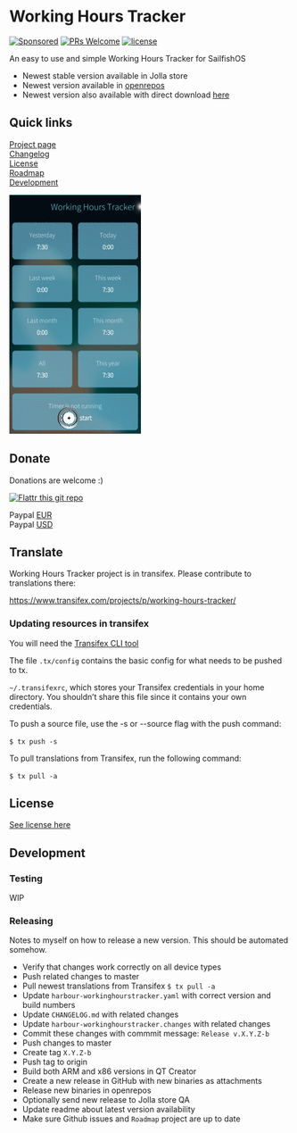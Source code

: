 # Working Hours Tracker

[![Sponsored](https://img.shields.io/badge/chilicorn-sponsored-brightgreen.svg?logo=data%3Aimage%2Fpng%3Bbase64%2CiVBORw0KGgoAAAANSUhEUgAAAA4AAAAPCAMAAADjyg5GAAABqlBMVEUAAAAzmTM3pEn%2FSTGhVSY4ZD43STdOXk5lSGAyhz41iz8xkz2HUCWFFhTFFRUzZDvbIB00Zzoyfj9zlHY0ZzmMfY0ydT0zjj92l3qjeR3dNSkoZp4ykEAzjT8ylUBlgj0yiT0ymECkwKjWqAyjuqcghpUykD%2BUQCKoQyAHb%2BgylkAyl0EynkEzmkA0mUA3mj86oUg7oUo8n0k%2FS%2Bw%2Fo0xBnE5BpU9Br0ZKo1ZLmFZOjEhesGljuzllqW50tH14aS14qm17mX9%2Bx4GAgUCEx02JySqOvpSXvI%2BYvp2orqmpzeGrQh%2Bsr6yssa2ttK6v0bKxMBy01bm4zLu5yry7yb29x77BzMPCxsLEzMXFxsXGx8fI3PLJ08vKysrKy8rL2s3MzczOH8LR0dHW19bX19fZ2dna2trc3Nzd3d3d3t3f39%2FgtZTg4ODi4uLj4%2BPlGxLl5eXm5ubnRzPn5%2Bfo6Ojp6enqfmzq6urr6%2Bvt7e3t7u3uDwvugwbu7u7v6Obv8fDz8%2FP09PT2igP29vb4%2BPj6y376%2Bu%2F7%2Bfv9%2Ff39%2Fv3%2BkAH%2FAwf%2FtwD%2F9wCyh1KfAAAAKXRSTlMABQ4VGykqLjVCTVNgdXuHj5Kaq62vt77ExNPX2%2Bju8vX6%2Bvr7%2FP7%2B%2FiiUMfUAAADTSURBVAjXBcFRTsIwHAfgX%2FtvOyjdYDUsRkFjTIwkPvjiOTyX9%2FAIJt7BF570BopEdHOOstHS%2BX0s439RGwnfuB5gSFOZAgDqjQOBivtGkCc7j%2B2e8XNzefWSu%2BsZUD1QfoTq0y6mZsUSvIkRoGYnHu6Yc63pDCjiSNE2kYLdCUAWVmK4zsxzO%2BQQFxNs5b479NHXopkbWX9U3PAwWAVSY%2FpZf1udQ7rfUpQ1CzurDPpwo16Ff2cMWjuFHX9qCV0Y0Ok4Jvh63IABUNnktl%2B6sgP%2BARIxSrT%2FMhLlAAAAAElFTkSuQmCC)](http://spiceprogram.org/oss-sponsorship)
[![PRs Welcome](https://img.shields.io/badge/PRs-welcome-brightgreen.svg)](https://github.com/olpeh/wht/pulls)
[![license](http://img.shields.io/badge/license-BSD-brightgreen.svg?style=flat)](https://github.com/olpeh/wht/blob/master/LICENSE.md)

An easy to use and simple Working Hours Tracker for SailfishOS

- Newest stable version available in Jolla store
- Newest version available in [openrepos](https://openrepos.net/content/olpe/working-hours-tracker)
- Newest version also available with direct download [here](https://github.com/olpeh/wht/releases)

## Quick links

[Project page](https://wht.olpe.fi/)<br />
[Changelog](https://github.com/olpeh/wht/blob/master/qml/CHANGELOG.md)<br />
[License](https://github.com/olpeh/wht/blob/master/LICENSE.md)<br />
[Roadmap](https://github.com/olpeh/wht/projects/1)<br />
[Development](#development)

![Working Hours Tracker GIF](wht.gif)

## Donate

Donations are welcome :)<br />

[![Flattr this git repo](http://api.flattr.com/button/flattr-badge-large.png)](https://flattr.com/submit/auto?user_id=olpe&url=https%3A%2F%2Fgithub.com%2Folpeh%2Fwht&tags=github&category=software)

Paypal [EUR](https://www.paypal.com/cgi-bin/webscr?cmd=_donations&business=9HY294XX4EJFW&lc=FI&item_name=Olpe&item_number=Working%20Hours%20Tracker¤cy_code=EUR&bn=PP%2dDonationsBF%3abtn_donateCC_LG%2egif%3aNonHosted)<br />
Paypal [USD](https://www.paypal.com/cgi-bin/webscr?cmd=_donations&business=9HY294XX4EJFW&lc=FI&item_name=Olpe&item_number=Working%20Hours%20Tracker¤cy_code=USD&bn=PP%2dDonationsBF%3abtn_donateCC_LG%2egif%3aNonHosted)

## Translate

Working Hours Tracker project is in transifex. Please contribute to translations there:

https://www.transifex.com/projects/p/working-hours-tracker/

### Updating resources in transifex

You will need the [Transifex CLI tool](https://docs.transifex.com/client/installing-the-client)

The file `.tx/config` contains the basic config for what needs to be pushed to tx.

`~/.transifexrc`, which stores your Transifex credentials in your home directory. You shouldn’t share this file since it contains your own credentials.

To push a source file, use the -s or --source flag with the push command:

`$ tx push -s`

To pull translations from Transifex, run the following command:

`$ tx pull -a`

## License

[See license here](https://github.com/olpeh/wht/blob/master/LICENSE.md)

## Development

### Testing

WIP

### Releasing

Notes to myself on how to release a new version. This should be automated somehow.

- Verify that changes work correctly on all device types
- Push related changes to master
- Pull newest translations from Transifex `$ tx pull -a`
- Update `harbour-workinghourstracker.yaml` with correct version and build numbers
- Update `CHANGELOG.md` with related changes
- Update `harbour-workinghourstracker.changes` with related changes
- Commit these changes with commmit message: `Release v.X.Y.Z-b`
- Push changes to master
- Create tag `X.Y.Z-b`
- Push tag to origin
- Build both ARM and x86 versions in QT Creator
- Create a new release in GitHub with new binaries as attachments
- Release new binaries in openrepos
- Optionally send new release to Jolla store QA
- Update readme about latest version availability
- Make sure Github issues and `Roadmap` project are up to date

